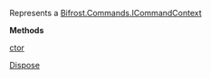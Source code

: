 Represents a [Bifrost.Commands.ICommandContext](Bifrost.Commands.ICommandContext)

**Methods**

[ctor](Bifrost.Commands.CommandContext.ctor)


[Dispose](Bifrost.Commands.CommandContext.Dispose)
